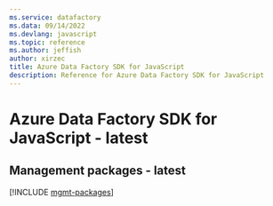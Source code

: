 ```yaml
---
ms.service: datafactory
ms.data: 09/14/2022
ms.devlang: javascript
ms.topic: reference
ms.author: jeffish
author: xirzec
title: Azure Data Factory SDK for JavaScript
description: Reference for Azure Data Factory SDK for JavaScript
---
```

# Azure Data Factory SDK for JavaScript - latest

## Management packages - latest
[!INCLUDE [mgmt-packages](data-factory-mgmt-index.md)]